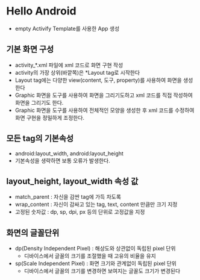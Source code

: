 # Hello Android

* empty Activify Template를 사용한 App 생성

## 기본 화면 구성
* activity_*.xml 파일에 xml 코드로 화면 구현 작성
* activity의 가장 상위(바깥쪽)은 *Layout tag로 시작한다
* Layout tag에는 다양한 view(content, 도구, property)를 사용하여 화면을 생성한다
* Graphic 화면을 도구를 사용하여 화면을 그리기도하고 xml 코드를 직접 작성하여 화면을 그리기도 한다.
* Graphic 화면을 도구를 사용하여 전체적인 모양을 생성한 후 xml 코드를 수정하여 화면 구현을 정밀하게 조정한다.

## 모든 tag의 기본속성
* android:layout_width, android:layout_height
* 기본속성을 생략하면 보통 오류가 발생한다.

## layout_height, layout_width 속성 값
* match_parent : 자신을 감싼 tag에 가득 차도록
* wrap_content : 자신이 감싸고 있는 tag, text, content 만큼만 크기 지정
* 고정된 숫자값 : dp, sp, dpi, px 등의 단위로 고정값을 지정

## 화면의 글꼴단위
* dp(Density Independent Pixel) : 해상도와 상관없이 독립된 pixel 단위
    - 디바이스에서 글꼴의 크기를 조절했을 때 고유의 비율을 유지
* sp(Scale Independent Pixel) : 화면 크기와 관계없이 독립된 pixel 단위
    - 디바이스에서 글꼴의 크기를 변경하면 보여지는 글꼴도 크기가 변경된다